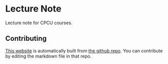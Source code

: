 # Lecture Note

Lecture note for CPCU courses.

## Contributing

[This website](https://lecturenote.pipats.xyz) is automatically built from [the github repo](https://github.com/saengowp/LectureNote).
You can contribute by editing the markdown file in that repo.

